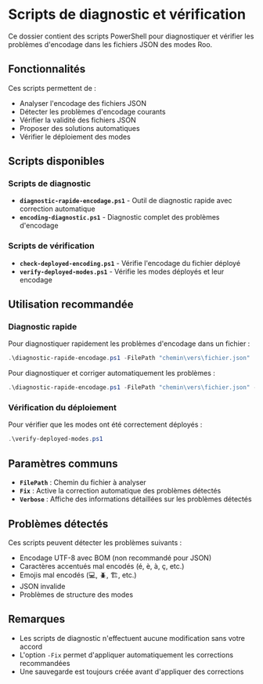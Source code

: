 # Scripts de diagnostic et vérification

Ce dossier contient des scripts PowerShell pour diagnostiquer et vérifier les problèmes d'encodage dans les fichiers JSON des modes Roo.

## Fonctionnalités

Ces scripts permettent de :
- Analyser l'encodage des fichiers JSON
- Détecter les problèmes d'encodage courants
- Vérifier la validité des fichiers JSON
- Proposer des solutions automatiques
- Vérifier le déploiement des modes

## Scripts disponibles

### Scripts de diagnostic

- **`diagnostic-rapide-encodage.ps1`** - Outil de diagnostic rapide avec correction automatique
- **`encoding-diagnostic.ps1`** - Diagnostic complet des problèmes d'encodage

### Scripts de vérification

- **`check-deployed-encoding.ps1`** - Vérifie l'encodage du fichier déployé
- **`verify-deployed-modes.ps1`** - Vérifie les modes déployés et leur encodage

## Utilisation recommandée

### Diagnostic rapide

Pour diagnostiquer rapidement les problèmes d'encodage dans un fichier :

```powershell
.\diagnostic-rapide-encodage.ps1 -FilePath "chemin\vers\fichier.json"
```

Pour diagnostiquer et corriger automatiquement les problèmes :

```powershell
.\diagnostic-rapide-encodage.ps1 -FilePath "chemin\vers\fichier.json" -Fix
```

### Vérification du déploiement

Pour vérifier que les modes ont été correctement déployés :

```powershell
.\verify-deployed-modes.ps1
```

## Paramètres communs

- **`FilePath`** : Chemin du fichier à analyser
- **`Fix`** : Active la correction automatique des problèmes détectés
- **`Verbose`** : Affiche des informations détaillées sur les problèmes détectés

## Problèmes détectés

Ces scripts peuvent détecter les problèmes suivants :
- Encodage UTF-8 avec BOM (non recommandé pour JSON)
- Caractères accentués mal encodés (é, è, à, ç, etc.)
- Emojis mal encodés (💻, 🪲, 🏗️, etc.)
- JSON invalide
- Problèmes de structure des modes

## Remarques

- Les scripts de diagnostic n'effectuent aucune modification sans votre accord
- L'option `-Fix` permet d'appliquer automatiquement les corrections recommandées
- Une sauvegarde est toujours créée avant d'appliquer des corrections